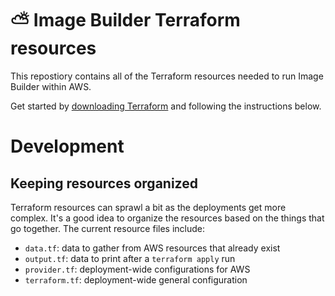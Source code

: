 # ⛅ Image Builder Terraform resources

This repostiory contains all of the Terraform resources needed to run Image
Builder within AWS.

Get started by [downloading Terraform] and following the instructions below.

[downloading Terraform]: https://www.terraform.io/downloads.html

# Development

## Keeping resources organized

Terraform resources can sprawl a bit as the deployments get more complex. It's
a good idea to organize the resources based on the things that go together.
The current resource files include:

* `data.tf`: data to gather from AWS resources that already exist
* `output.tf`: data to print after a `terraform apply` run
* `provider.tf`: deployment-wide configurations for AWS
* `terraform.tf`: deployment-wide general configuration
